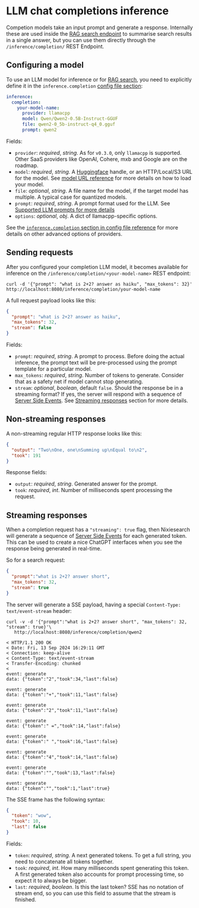 # LLM chat completions inference

Competion models take an input prompt and generate a response. Internally these are used inside the [RAG search endpoint](../../features/search/rag.md) to summarise search results in a single answer, but you can use them directly through the `/inference/completion/` REST Endpoint.

## Configuring a model

To use an LLM model for inference or for [RAG search](../../features/search/rag.md), you need to explicitly define it in the `inference.completion` [config file section](../../reference/config.md#ml-inference):

```yaml
inference:
  completion:
    your-model-name:
      provider: llamacpp
      model: Qwen/Qwen2-0.5B-Instruct-GGUF
      file: qwen2-0_5b-instruct-q4_0.gguf
      prompt: qwen2
```

Fields:

* `provider`: *required*, *string*. As for `v0.3.0`, only `llamacpp` is supported. Other SaaS providers like OpenAI, Cohere, mxb and Google are on the roadmap.
* `model`: *required*, *string*. A [Huggingface](https://huggingface.co/models) handle, or an HTTP/Local/S3 URL for the model. See [model URL reference](../../reference/url.md) for more details on how to load your model.
* `file`: *optional*, *string*. A file name for the model, if the target model has multiple. A typical case for quantized models.
* `prompt`: *required*, *string*. A prompt format used for the LLM. See [Supported LLM prompts for more details](../search/rag.md#supported-prompts)
* `options`: *optional*, *obj*. A dict of llamacpp-specific options.

See the [`inference.completion` section in config file reference](../../reference/config.md#ml-inference) for more details on other advanced options of providers.

## Sending requests

After you configured your completion LLM model, it becomes available for inference on the `/inference/completion/<your-model-name>` REST endpoint:

```shell
curl -d '{"prompt": "what is 2+2? answer as haiku", "max_tokens": 32}' http://localhost:8080/inference/completion/your-model-name
```

A full request payload looks like this:

```json
{
  "prompt": "what is 2+2? answer as haiku",
  "max_tokens": 32,
  "stream": false
}
```

Fields:

* `prompt`: *required*, *string*. A prompt to process. Before doing the actual inference, the prompt text will be pre-processed using the prompt template for a particular model.
* `max_tokens`: *required*, *string*. Number of tokens to generate. Consider that as a safety net if model cannot stop generating.
* `stream`: *optional*, *boolean*, default `false`. Should the response be in a streaming format? If yes, the server will respond with a sequence of [Server Side Events](https://developer.mozilla.org/en-US/docs/Web/API/Server-sent_events/Using_server-sent_events). See [Streaming responses](#streaming-responses) section for more details.

## Non-streaming responses

A non-streaming regular HTTP response looks like this:

```json
{
  "output": "Two\nOne, one\nSumming up\nEqual to\n2",
  "took": 191
}
```

Response fields:

* `output`: *required*, *string*. Generated answer for the prompt.
* `took`: *required*, *int*. Number of milliseconds spent processing the request.

## Streaming responses

When a completion request has a `"streaming": true` flag, then Nixiesearch will generate a sequence of [Server Side Events](https://developer.mozilla.org/en-US/docs/Web/API/Server-sent_events/Using_server-sent_events) for each generated token. This can be used to create a nice ChatGPT interfaces when you see the response being generated in real-time.

So for a search request:

```json
{
  "prompt":"what is 2+2? answer short", 
  "max_tokens": 32, 
  "stream": true
}
```

The server will generate a SSE payload, having a special `Content-Type: text/event-stream` header:

```shell
curl -v -d '{"prompt":"what is 2+2? answer short", "max_tokens": 32, "stream": true}'\
   http://localhost:8080/inference/completion/qwen2

< HTTP/1.1 200 OK
< Date: Fri, 13 Sep 2024 16:29:11 GMT
< Connection: keep-alive
< Content-Type: text/event-stream
< Transfer-Encoding: chunked
< 
event: generate
data: {"token":"2","took":34,"last":false}

event: generate
data: {"token":"+","took":11,"last":false}

event: generate
data: {"token":"2","took":11,"last":false}

event: generate
data: {"token":" =","took":14,"last":false}

event: generate
data: {"token":" ","took":16,"last":false}

event: generate
data: {"token":"4","took":14,"last":false}

event: generate
data: {"token":"","took":13,"last":false}

event: generate
data: {"token":"","took":1,"last":true}
```

The SSE frame has the following syntax:

```json
{
  "token": "wow",
  "took": 10,
  "last": false
}
```

Fields:

* `token`: *required*, *string*. A next generated tokens. To get a full string, you need to concatenate all tokens together.
* `took`: *required*, *int*. How many milliseconds spent generating this token. A first generated token also accounts for prompt processing time, so expect it to always be bigger.
* `last`: *required*, *boolean*. Is this the last token? SSE has no notation of stream end, so you can use this field to assume that the stream is finished.